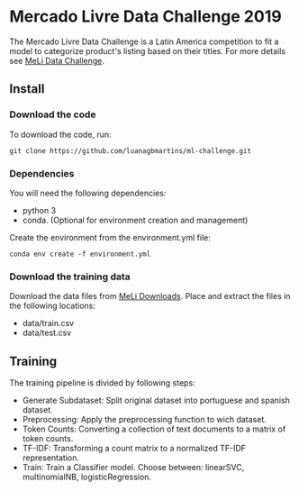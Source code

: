 # Mercado Livre Data Challenge 2019
The Mercado Livre Data Challenge is a Latin America competition to fit a model to categorize product's listing based on their titles. For more details see [MeLi Data Challenge](https://ml-challenge.mercadolibre.com/).

## Install
### Download the code
To download the code, run:
```
git clone https://github.com/luanagbmartins/ml-challenge.git
```

### Dependencies
You will need the following dependencies:
- python 3
- conda. (Optional for environment creation and management)

Create the environment from the environment.yml file:
```
conda env create -f environment.yml
```

### Download the training data
Download the data files from [MeLi Downloads](https://ml-challenge.mercadolibre.com/downloads). Place and extract the files in the following locations:
- data/train.csv
- data/test.csv

## Training

The training pipeline is divided by following steps:
- Generate Subdataset: Split original dataset into portuguese and spanish dataset.
- Preprocessing: Apply the preprocessing function to wich dataset.
- Token Counts: Converting a collection of text documents to a matrix of token counts.
- TF-IDF: Transforming a count matrix to a normalized TF-IDF representation.
- Train: Train a Classifier model. Choose between: linearSVC, multinomialNB, logisticRegression.
